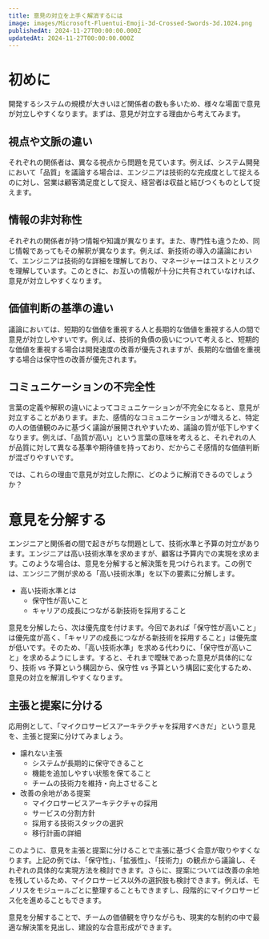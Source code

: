 ```yaml
---
title: 意見の対立を上手く解消するには
image: images/Microsoft-Fluentui-Emoji-3d-Crossed-Swords-3d.1024.png
publishedAt: 2024-11-27T00:00:00.000Z
updatedAt: 2024-11-27T00:00:00.000Z
---
```


<h1 id="h313db3a8b3">初めに</h1><p>開発するシステムの規模が大きいほど関係者の数も多いため、様々な場面で意見が対立しやすくなります。まずは、意見が対立する理由から考えてみます。</p><h2 id="h10d0942a7b">視点や文脈の違い</h2><p>それぞれの関係者は、異なる視点から問題を見ています。例えば、システム開発において「品質」を議論する場合は、エンジニアは技術的な完成度として捉えるのに対し、営業は顧客満足度として捉え、経営者は収益と結びつくものとして捉えます。</p><h2 id="h2cf0795a9a">情報の非対称性</h2><p>それぞれの関係者が持つ情報や知識が異なります。また、専門性も違うため、同じ情報であってもその解釈が異なります。例えば、新技術の導入の議論において、エンジニアは技術的な詳細を理解しており、マネージャーはコストとリスクを理解しています。このときに、お互いの情報が十分に共有されていなければ、意見が対立しやすくなります。</p><h2 id="hea4c65fccd">価値判断の基準の違い</h2><p>議論においては、短期的な価値を重視する人と長期的な価値を重視する人の間で意見が対立しやすいです。例えば、技術的負債の扱いについて考えると、短期的な価値を重視する場合は開発速度の改善が優先されますが、長期的な価値を重視する場合は保守性の改善が優先されます。</p><h2 id="h6e2071fa21">コミュニケーションの不完全性</h2><p>言葉の定義や解釈の違いによってコミュニケーションが不完全になると、意見が対立することがあります。また、感情的なコミュニケーションが増えると、特定の人の価値観のみに基づく議論が展開されやすいため、議論の質が低下しやすくなります。例えば、「品質が高い」という言葉の意味を考えると、それぞれの人が品質に対して異なる基準や期待値を持っており、だからこそ感情的な価値判断が混ざりやすいです。</p><p>では、これらの理由で意見が対立した際に、どのように解消できるのでしょうか？</p><h1 id="h2d00ee8281">意見を分解する</h1><p>エンジニアと関係者の間で起きがちな問題として、技術水準と予算の対立があります。エンジニアは高い技術水準を求めますが、顧客は予算内での実現を求めます。このような場合は、意見を分解すると解決策を見つけられます。この例では、エンジニア側が求める「高い技術水準」を以下の要素に分解します。</p><ul><li>高い技術水準とは<ul><li>保守性が高いこと</li><li>キャリアの成長につながる新技術を採用すること</li></ul></li></ul><p>意見を分解したら、次は優先度を付けます。今回であれば「保守性が高いこと」は優先度が高く、「キャリアの成長につながる新技術を採用すること」は優先度が低いです。そのため、「高い技術水準」を求める代わりに、「保守性が高いこと」を求めるようにします。すると、それまで曖昧であった意見が具体的になり、技術 vs 予算という構図から、保守性 vs 予算という構図に変化するため、意見の対立を解消しやすくなります。</p><h2 id="h9b9dd39f5c">主張と提案に分ける</h2><p>応用例として、「マイクロサービスアーキテクチャを採用すべきだ」という意見を、主張と提案に分けてみましょう。</p><ul><li>譲れない主張<ul><li>システムが長期的に保守できること</li><li>機能を追加しやすい状態を保てること</li><li>チームの技術力を維持・向上させること</li></ul></li><li>改善の余地がある提案<ul><li>マイクロサービスアーキテクチャの採用</li><li>サービスの分割方針</li><li>採用する技術スタックの選択</li><li>移行計画の詳細</li></ul></li></ul><p>このように、意見を主張と提案に分けることで主張に基づく合意が取りやすくなります。上記の例では、「保守性」、「拡張性」、「技術力」の観点から議論し、それぞれの具体的な実現方法を検討できます。さらに、提案については改善の余地を残しているため、マイクロサービス以外の選択肢も検討できます。例えば、モノリスをモジュールごとに整理することもできますし、段階的にマイクロサービス化を進めることもできます。</p><p>意見を分解することで、チームの価値観を守りながらも、現実的な制約の中で最適な解決策を見出し、建設的な合意形成ができます。</p><p></p>
